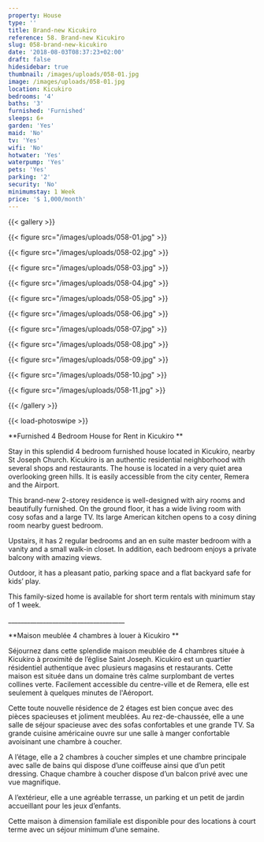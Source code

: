 ```yaml
---
property: House
type: ''
title: Brand-new Kicukiro
reference: 58. Brand-new Kicukiro
slug: 058-brand-new-kicukiro
date: '2018-08-03T08:37:23+02:00'
draft: false
hidesidebar: true
thumbnail: /images/uploads/058-01.jpg
image: /images/uploads/058-01.jpg
location: Kicukiro
bedrooms: '4'
baths: '3'
furnished: 'Furnished'
sleeps: 6+
garden: 'Yes'
maid: 'No'
tv: 'Yes'
wifi: 'No'
hotwater: 'Yes'
waterpump: 'Yes'
pets: 'Yes'
parking: '2'
security: 'No'
minimumstay: 1 Week
price: '$ 1,000/month'
---
```

{{< gallery >}}

  {{< figure src="/images/uploads/058-01.jpg" >}}

  {{< figure src="/images/uploads/058-02.jpg" >}}

  {{< figure src="/images/uploads/058-03.jpg" >}}

  {{< figure src="/images/uploads/058-04.jpg" >}}

{{< figure src="/images/uploads/058-05.jpg" >}}

  {{< figure src="/images/uploads/058-06.jpg" >}}

  {{< figure src="/images/uploads/058-07.jpg" >}}

  {{< figure src="/images/uploads/058-08.jpg" >}}

{{< figure src="/images/uploads/058-09.jpg" >}}

  {{< figure src="/images/uploads/058-10.jpg" >}}

  {{< figure src="/images/uploads/058-11.jpg" >}}

{{< /gallery >}}

{{< load-photoswipe >}}



**Furnished 4 Bedroom House for Rent in Kicukiro
**

Stay in this splendid 4 bedroom furnished house located in Kicukiro, nearby St Joseph Church. Kicukiro is an authentic residential neighborhood with several shops and restaurants. The house is located in a very quiet area overlooking green hills. It is easily accessible from the city center, Remera and the Airport.

This brand-new 2-storey residence is well-designed with airy rooms and beautifully furnished. On the ground floor, it has a wide living room with cosy sofas and a large TV. Its large American kitchen opens to a cosy dining room nearby guest bedroom.

Upstairs, it has 2 regular bedrooms and an en suite master bedroom with a vanity and a small walk-in closet. In addition, each bedroom enjoys a private balcony with amazing views.

Outdoor, it has a pleasant patio, parking space and a flat backyard safe for kids’ play.

This family-sized home is available for short term rentals with minimum stay of 1 week.

\_\_\_\_\_\_\_\_\_\_\_\_\_\_\_\_\_\_\_\_\_\_\_\_\_\_\_\_\_\_\_\_\_\_\_\__

**Maison meublée 4 chambres à louer à Kicukiro
**

Séjournez dans cette splendide maison meublée de 4 chambres située à Kicukiro à proximité de l’église Saint Joseph. Kicukiro est un quartier résidentiel authentique avec plusieurs magasins et restaurants. Cette maison est située dans un domaine très calme surplombant de vertes collines verte. Facilement accessible du centre-ville et de Remera, elle est seulement à quelques minutes de l'Aéroport.

Cette toute nouvelle résidence de 2 étages est bien conçue avec des pièces spacieuses et joliment meublées. Au rez-de-chaussée, elle a une salle de séjour spacieuse avec des sofas confortables et une grande TV. Sa grande cuisine américaine ouvre sur une salle à manger confortable avoisinant une chambre à coucher.

A l’étage, elle a 2 chambres à coucher simples et une chambre principale avec salle de bains qui dispose d’une coiffeuse ainsi que d’un petit dressing. Chaque chambre à coucher dispose d’un balcon privé avec une vue magnifique.

A l’extérieur, elle a une agréable terrasse, un parking et un petit de jardin accueillant pour les jeux d’enfants.

Cette maison à dimension familiale est disponible pour des locations à court terme avec un séjour minimum d’une semaine.
